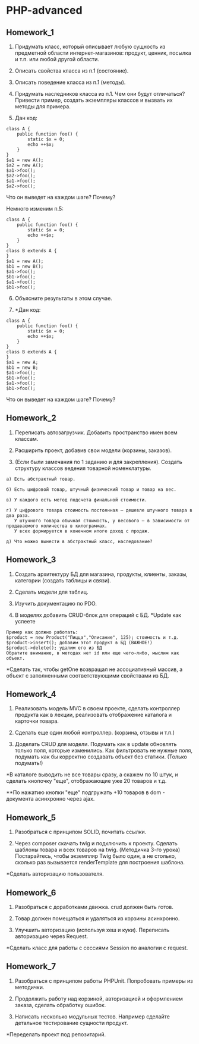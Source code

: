 # PHP-advanced

## Homework_1

1. Придумать класс, который описывает любую сущность из предметной области интернет-магазинов: продукт, ценник, посылка и т.п. или любой другой области.

2. Описать свойства класса из п.1 (состояние).

3. Описать поведение класса из п.1 (методы).

4. Придумать наследников класса из п.1. Чем они будут отличаться? Привести пример, создать экземпляры классов и вызвать их методы для примера.

5. Дан код:
```
class A {
    public function foo() {
        static $x = 0;
        echo ++$x;
    }
}
$a1 = new A();
$a2 = new A();
$a1->foo();
$a2->foo();
$a1->foo();
$a2->foo();
```
Что он выведет на каждом шаге? Почему?

Немного изменим п.5:
```
class A {
    public function foo() {
        static $x = 0;
        echo ++$x;
    }
}
class B extends A {
}
$a1 = new A();
$b1 = new B();
$a1->foo();
$b1->foo();
$a1->foo();
$b1->foo();
```

6. Объясните результаты в этом случае.

7. *Дан код:
```
class A {
    public function foo() {
        static $x = 0;
        echo ++$x;
    }
}
class B extends A {
}
$a1 = new A;
$b1 = new B;
$a1->foo();
$b1->foo();
$a1->foo();
$b1->foo();
```

Что он выведет на каждом шаге? Почему?

## Homework_2

1. Переписать автозагрузчик. Добавить пространство имен всем классам.

2. Расширить проект, добавив свои модели (корзины, заказов).

3. (Если были замечания по 1 заданию и для закрепления). Создать структуру классов ведения товарной номенклатуры.
```
а) Есть абстрактный товар.

б) Есть цифровой товар, штучный физический товар и товар на вес.

в) У каждого есть метод подсчета финальной стоимости.

г) У цифрового товара стоимость постоянная – дешевле штучного товара в два раза.
   У штучного товара обычная стоимость, у весового – в зависимости от продаваемого количества в килограммах.
   У всех формируется в конечном итоге доход с продаж.

д) Что можно вынести в абстрактный класс, наследование?
```

## Homework_3

1. Создать архитектуру БД для магазина, продукты, клиенты, заказы, категории (создать таблицы и связи).

2. Сделать модели для таблиц.

3. Изучить документацию по PDO.

4. В моделях добавить CRUD-блок для операций с БД. *Update как успеете
```
Пример как должно работать:
$product = new Product("Пицца","Описание", 125); стоимость и т.д.
$product->insert(); добавим этот продукт в БД (ВАЖНОЕ!)
$product->delete(); удалим его из БД
Обратите внимание, в методах нет id или еще чего-либо, мыслим как объект.
```
*Сделать так, чтобы getOne возвращал не ассоциативный массив, а объект с заполненными соответствующими свойствами из БД.

## Homework_4

1. Реализовать модель MVC в своем проекте, сделать контроллер продукта как в лекции, реализовать отображение каталога и карточки товара.

2. Сделать еще один любой контроллер. (корзина, отзывы и т.п.)

3. Доделать CRUD для модели. Подумать как в update обновлять только поля, которые изменились. Как фильтровать не нужные поля, подумать как бы корректно создавать объект без статики. (Только подумать!)

*В каталоге выводить не все товары сразу, а скажем по 10 штук, и сделать кнопочку "еще", отображающие уже 20 товаров и т.д.

**По нажатию кнопки "еще" подгружать +10 товаров в dom - документа асинхронно через ajax.

## Homework_5

1. Разобраться с принципом SOLID, почитать ссылки.

2. Через composer скачать twig и подключить к проекту. Сделать шаблоны товара и всех товаров на twig. (Методичка 3-го урока) Постарайтесь, чтобы экземпляр Twig было один, а не столько, сколько раз вызывается renderTemplate для построения шаблона.

*Сделать авторизацию пользователя.

## Homework_6

1. Разобраться с доработками движка. crud должен быть готов.

2. Товар должен помещаться и удаляться из корзины асинхронно.

3. Улучшить авторизацию (используя хеш и куки). Переписать авторизацию через Request.

*Сделать класс для работы с сессиями Session по аналогии с request.

## Homework_7

1. Разобраться с принципом работы PHPUnit. Попробовать примеры из методички.

2. Продолжить работу над корзиной, авторизацией и оформлением заказа, сделать обработку ошибок.

3. Написать несколько модульных тестов. Например сделайте детальное тестирование сущности продукт.

*Переделать проект под репозитарий.
